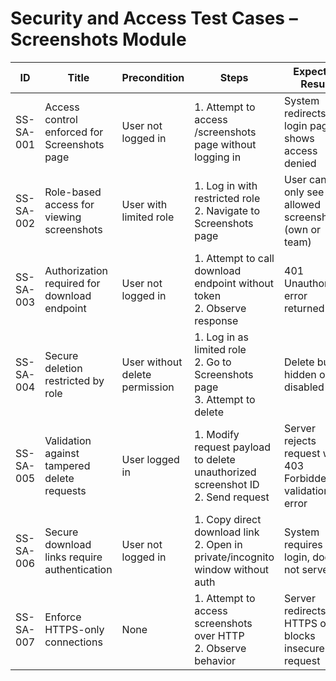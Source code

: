 # Security and Access Test Cases – Screenshots Module

| ID          | Title                                       | Precondition                        | Steps                                                         | Expected Result                           | Actual Result | Status |
|-------------|---------------------------------------------|-------------------------------------|---------------------------------------------------------------|-------------------------------------------|---------------|--------|
| SS-SA-001   | Access control enforced for Screenshots page | User not logged in                 | 1. Attempt to access /screenshots page without logging in | System redirects to login page or shows access denied |               |        |
| SS-SA-002   | Role-based access for viewing screenshots    | User with limited role              | 1. Log in with restricted role <br> 2. Navigate to Screenshots page | User can only see allowed screenshots (own or team) |               |        |
| SS-SA-003   | Authorization required for download endpoint | User not logged in                  | 1. Attempt to call download endpoint without token <br> 2. Observe response | 401 Unauthorized error returned |               |        |
| SS-SA-004   | Secure deletion restricted by role           | User without delete permission      | 1. Log in as limited role <br> 2. Go to Screenshots page <br> 3. Attempt to delete | Delete button hidden or disabled |               |        |
| SS-SA-005   | Validation against tampered delete requests  | User logged in                      | 1. Modify request payload to delete unauthorized screenshot ID <br> 2. Send request | Server rejects request with 403 Forbidden or validation error |               |        |
| SS-SA-006   | Secure download links require authentication | User not logged in                  | 1. Copy direct download link <br> 2. Open in private/incognito window without auth | System requires login, does not serve file |               |        |
| SS-SA-007   | Enforce HTTPS-only connections               | None                                | 1. Attempt to access screenshots over HTTP <br> 2. Observe behavior | Server redirects to HTTPS or blocks insecure request |               |        |